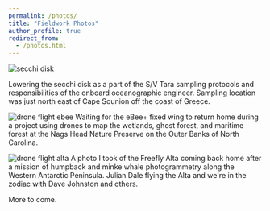```yaml
---
permalink: /photos/
title: "Fieldwork Photos"
author_profile: true
redirect_from: 
  - /photos.html
---
```



![secchi disk](http://patrickcgray.github.io/images/secchi_disk_pgray.jpg) 

Lowering the secchi disk as a part of the S/V Tara sampling protocols and responsibilities of the onboard oceanographic engineer. Sampling location was just north east of Cape Sounion off the coast of Greece.

![drone flight ebee](http://patrickcgray.github.io/images/ebee_plus_nags_head.jpg) 
Waiting for the eBee+ fixed wing to return home during a project using drones to map the wetlands, ghost forest, and maritime forest at the Nags Head Nature Preserve on the Outer Banks of North Carolina. 

![drone flight alta](http://patrickcgray.github.io/images/alta_airborne_antarctica.jpg) 
A photo I took of the Freefly Alta coming back home after a mission of humpback and minke whale photogrammetry along the Western Antarctic Peninsula. Julian Dale flying the Alta and we're in the zodiac with Dave Johnston and others.


More to come.
